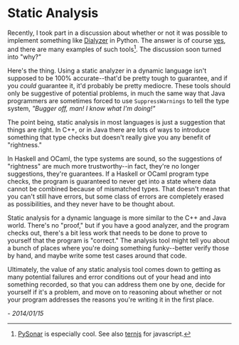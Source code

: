 # Static Analysis

Recently, I took part in a discussion about whether or not it was
possible to implement something like [Dialyzer][dialyzer] in
Python. The answer is of course [yes][yes], and there are many examples
of such tools[^1]. The discussion soon turned into "why?"

Here's the thing. Using a static analyzer in a dynamic language isn't
supposed to be 100% accurate--that'd be pretty tough to guarantee, and
if you _could_ guarantee it, it'd probably be pretty mediocre. These
tools should only be suggestive of potential problems, in much the
same way that Java programmers are sometimes forced to use
`SuppressWarnings` to tell the type system, _"Bugger off, man! I know
what I'm doing!"_

The point being, static analysis in most languages is just a
suggestion that things are right. In C++, or in Java there are lots of
ways to introduce something that type checks but doesn't really give
you any benefit of "rightness."

In Haskell and OCaml, the type systems are sound, so the suggestions
of "rightness" are much more trustworthy--in fact, they're no longer
suggestions, they're guarantees. If a Haskell or OCaml program type
checks, the program is guaranteed to never get into a state where data
cannot be combined because of mismatched types. That doesn't mean that
you can't still have errors, but some class of errors are completely
erased as possibilities, and they never have to be thought about.

Static analysis for a dynamic language is more similar to the C++ and
Java world. There's no "proof," but if you have a good analyzer, and
the program checks out, there's a bit less work that needs to be done
to prove to yourself that the program is "correct." The analysis tool
might tell you about a bunch of places where you're doing something
funky--better verify those by hand, and maybe write some test cases
around that code.

Ultimately, the value of any static analysis tool comes down to
getting as many potential failures and error conditions out of your
head and into something recorded, so that you can address them one by
one, decide for yourself if it's a problem, and move on to reasoning
about whether or not your program addresses the reasons you're writing
it in the first place.

_- 2014/01/15_

[^1]: [PySonar](https://yinwang0.wordpress.com/2010/09/12/pysonar/) is especially cool. See also [ternjs](http://ternjs.net/) for javascript.



[dialyzer]: http://www.erlang.org/doc/man/dialyzer.html
[yes]: http://stackoverflow.com/questions/35470/are-there-any-static-analysis-tools-for-python


